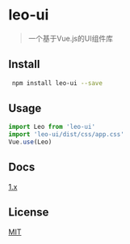 # leo-ui

> 一个基于Vue.js的UI组件库

## Install

``` sh
 npm install leo-ui --save
```

## Usage

```javascript
import Leo from 'leo-ui'
import 'leo-ui/dist/css/app.css'
Vue.use(Leo)
```

## Docs

[1.x](https://lihaomu.github.io/leo-ui/)

## License

[MIT](https://opensource.org/licenses/MIT)
